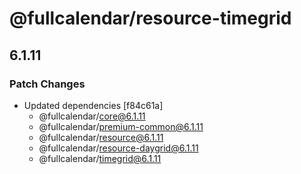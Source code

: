 # @fullcalendar/resource-timegrid

## 6.1.11

### Patch Changes

- Updated dependencies [f84c61a]
  - @fullcalendar/core@6.1.11
  - @fullcalendar/premium-common@6.1.11
  - @fullcalendar/resource@6.1.11
  - @fullcalendar/resource-daygrid@6.1.11
  - @fullcalendar/timegrid@6.1.11
